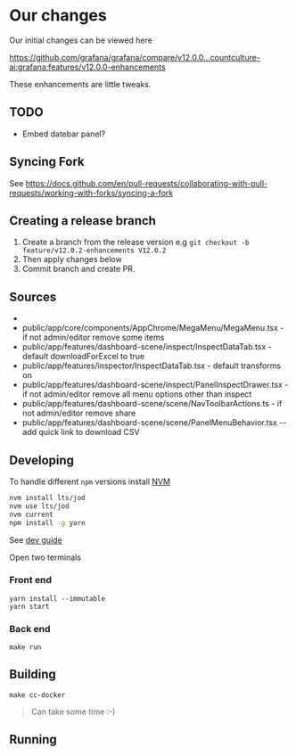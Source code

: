 # Our changes

Our initial changes can be viewed here

https://github.com/grafana/grafana/compare/v12.0.0...countculture-ai:grafana:features/v12.0.0-enhancements

These enhancements are little tweaks.

## TODO 

* Embed datebar panel?

## Syncing Fork

See https://docs.github.com/en/pull-requests/collaborating-with-pull-requests/working-with-forks/syncing-a-fork

## Creating a release branch

1. Create a branch from the release version e.g  `git checkout -b feature/v12.0.2-enhancements V12.0.2`
2. Then apply changes below 
3. Commit branch and create PR.

## Sources
* 
* public/app/core/components/AppChrome/MegaMenu/MegaMenu.tsx - if not admin/editor remove some items
* public/app/features/dashboard-scene/inspect/InspectDataTab.tsx - default downloadForExcel to true 
* public/app/features/inspector/InspectDataTab.tsx - default transforms on 
* public/app/features/dashboard-scene/inspect/PanelInspectDrawer.tsx - if not admin/editor remove all menu options other than inspect 
* public/app/features/dashboard-scene/scene/NavToolbarActions.ts - if not admin/editor remove share 
* public/app/features/dashboard-scene/scene/PanelMenuBehavior.tsx -- add quick link to download CSV

## Developing

To handle different `npm` versions install [NVM](https://github.com/nvm-sh/nvm)

```bash
nvm install lts/jod
nvm use lts/jod
nvm current
npm install -g yarn
```

See [dev guide](contribute/developer-guide.md)

Open two terminals

### Front end
```shell
yarn install --immutable
yarn start
```
### Back end
```shell
make run
```



## Building

```shell
make cc-docker
```

> Can take some time :-)

## Running







